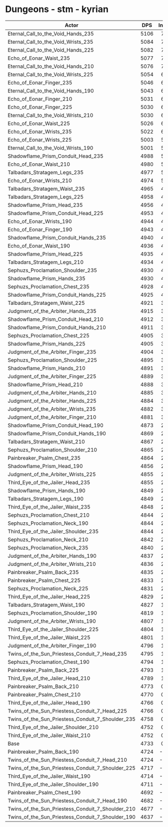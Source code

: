 # Dungeons - stm - kyrian
| Actor | DPS | Increase |
|---|:---:|:---:|
|Eternal_Call_to_the_Void_Hands_235|5106|7.88%|
|Eternal_Call_to_the_Void_Wrists_235|5084|7.42%|
|Eternal_Call_to_the_Void_Hands_225|5082|7.37%|
|Echo_of_Eonar_Waist_235|5077|7.27%|
|Eternal_Call_to_the_Void_Hands_210|5076|7.25%|
|Eternal_Call_to_the_Void_Wrists_225|5054|6.78%|
|Echo_of_Eonar_Finger_235|5046|6.61%|
|Eternal_Call_to_the_Void_Hands_190|5043|6.55%|
|Echo_of_Eonar_Finger_210|5031|6.30%|
|Echo_of_Eonar_Finger_225|5030|6.28%|
|Eternal_Call_to_the_Void_Wrists_210|5030|6.28%|
|Echo_of_Eonar_Waist_225|5026|6.19%|
|Echo_of_Eonar_Wrists_235|5022|6.11%|
|Echo_of_Eonar_Wrists_225|5003|5.70%|
|Eternal_Call_to_the_Void_Wrists_190|5001|5.66%|
|Shadowflame_Prism_Conduit_Head_235|4988|5.39%|
|Echo_of_Eonar_Waist_210|4980|5.22%|
|Talbadars_Stratagem_Legs_235|4977|5.16%|
|Echo_of_Eonar_Wrists_210|4974|5.09%|
|Talbadars_Stratagem_Waist_235|4965|4.90%|
|Talbadars_Stratagem_Legs_225|4958|4.75%|
|Shadowflame_Prism_Head_235|4956|4.71%|
|Shadowflame_Prism_Conduit_Head_225|4953|4.65%|
|Echo_of_Eonar_Wrists_190|4944|4.46%|
|Echo_of_Eonar_Finger_190|4943|4.44%|
|Shadowflame_Prism_Conduit_Hands_235|4940|4.37%|
|Echo_of_Eonar_Waist_190|4936|4.29%|
|Shadowflame_Prism_Head_225|4935|4.27%|
|Talbadars_Stratagem_Legs_210|4934|4.25%|
|Sephuzs_Proclamation_Shoulder_235|4930|4.16%|
|Shadowflame_Prism_Hands_235|4930|4.16%|
|Sephuzs_Proclamation_Chest_235|4928|4.12%|
|Shadowflame_Prism_Conduit_Hands_225|4925|4.06%|
|Talbadars_Stratagem_Waist_225|4921|3.97%|
|Judgment_of_the_Arbiter_Hands_235|4915|3.85%|
|Shadowflame_Prism_Conduit_Head_210|4912|3.78%|
|Shadowflame_Prism_Conduit_Hands_210|4911|3.76%|
|Sephuzs_Proclamation_Chest_225|4905|3.63%|
|Shadowflame_Prism_Hands_225|4905|3.63%|
|Judgment_of_the_Arbiter_Finger_235|4904|3.61%|
|Sephuzs_Proclamation_Shoulder_225|4895|3.42%|
|Shadowflame_Prism_Hands_210|4891|3.34%|
|Judgment_of_the_Arbiter_Finger_225|4889|3.30%|
|Shadowflame_Prism_Head_210|4888|3.27%|
|Judgment_of_the_Arbiter_Hands_210|4885|3.21%|
|Judgment_of_the_Arbiter_Hands_225|4884|3.19%|
|Judgment_of_the_Arbiter_Wrists_235|4882|3.15%|
|Judgment_of_the_Arbiter_Finger_210|4881|3.13%|
|Shadowflame_Prism_Conduit_Head_190|4873|2.96%|
|Shadowflame_Prism_Conduit_Hands_190|4869|2.87%|
|Talbadars_Stratagem_Waist_210|4867|2.83%|
|Sephuzs_Proclamation_Shoulder_210|4865|2.79%|
|Painbreaker_Psalm_Chest_235|4864|2.77%|
|Shadowflame_Prism_Head_190|4856|2.60%|
|Judgment_of_the_Arbiter_Wrists_225|4855|2.58%|
|Third_Eye_of_the_Jailer_Head_235|4855|2.58%|
|Shadowflame_Prism_Hands_190|4849|2.45%|
|Talbadars_Stratagem_Legs_190|4849|2.45%|
|Third_Eye_of_the_Jailer_Waist_235|4848|2.43%|
|Sephuzs_Proclamation_Chest_210|4844|2.35%|
|Sephuzs_Proclamation_Neck_190|4844|2.35%|
|Third_Eye_of_the_Jailer_Shoulder_235|4844|2.35%|
|Sephuzs_Proclamation_Neck_210|4842|2.30%|
|Sephuzs_Proclamation_Neck_235|4840|2.26%|
|Judgment_of_the_Arbiter_Hands_190|4837|2.20%|
|Judgment_of_the_Arbiter_Wrists_210|4836|2.18%|
|Painbreaker_Psalm_Back_235|4835|2.16%|
|Painbreaker_Psalm_Chest_225|4833|2.11%|
|Sephuzs_Proclamation_Neck_225|4831|2.07%|
|Third_Eye_of_the_Jailer_Head_225|4829|2.03%|
|Talbadars_Stratagem_Waist_190|4827|1.99%|
|Sephuzs_Proclamation_Shoulder_190|4819|1.82%|
|Judgment_of_the_Arbiter_Wrists_190|4807|1.56%|
|Third_Eye_of_the_Jailer_Shoulder_225|4804|1.50%|
|Third_Eye_of_the_Jailer_Waist_225|4801|1.44%|
|Judgment_of_the_Arbiter_Finger_190|4796|1.33%|
|Twins_of_the_Sun_Priestess_Conduit_7_Head_235|4795|1.31%|
|Sephuzs_Proclamation_Chest_190|4794|1.29%|
|Painbreaker_Psalm_Back_225|4793|1.27%|
|Third_Eye_of_the_Jailer_Head_210|4789|1.18%|
|Painbreaker_Psalm_Back_210|4773|0.85%|
|Painbreaker_Psalm_Chest_210|4770|0.78%|
|Third_Eye_of_the_Jailer_Head_190|4766|0.70%|
|Twins_of_the_Sun_Priestess_Conduit_7_Head_225|4766|0.70%|
|Twins_of_the_Sun_Priestess_Conduit_7_Shoulder_235|4758|0.53%|
|Third_Eye_of_the_Jailer_Shoulder_210|4752|0.40%|
|Third_Eye_of_the_Jailer_Waist_210|4752|0.40%|
|Base|4733|0.00%|
|Painbreaker_Psalm_Back_190|4724|-0.19%|
|Twins_of_the_Sun_Priestess_Conduit_7_Head_210|4724|-0.19%|
|Twins_of_the_Sun_Priestess_Conduit_7_Shoulder_225|4717|-0.34%|
|Third_Eye_of_the_Jailer_Waist_190|4714|-0.40%|
|Third_Eye_of_the_Jailer_Shoulder_190|4711|-0.46%|
|Painbreaker_Psalm_Chest_190|4692|-0.87%|
|Twins_of_the_Sun_Priestess_Conduit_7_Head_190|4682|-1.08%|
|Twins_of_the_Sun_Priestess_Conduit_7_Shoulder_210|4677|-1.18%|
|Twins_of_the_Sun_Priestess_Conduit_7_Shoulder_190|4637|-2.03%|
